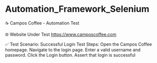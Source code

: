 # Automation_Framework_Selenium


☕ Campos Coffee -  Automation Test

🌐 Website Under Test
https://www.camposcoffee.com

✅ Test Scenario: Successful Login
Test Steps:
Open the Campos Coffee homepage.
Navigate to the login page.
Enter a valid username and password.
Click the Login button.
Assert that login is successful
